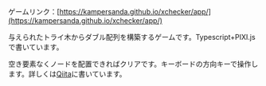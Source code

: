 ゲームリンク：[https://kampersanda.github.io/xchecker/app/](https://kampersanda.github.io/xchecker/app/)

与えられたトライ木からダブル配列を構築するゲームです。Typescript+PIXI.jsで書いています。

空き要素なくノードを配置できればクリアです。キーボードの方向キーで操作します。詳しくは[Qiita](https://qiita.com/kampersanda)に書いています。